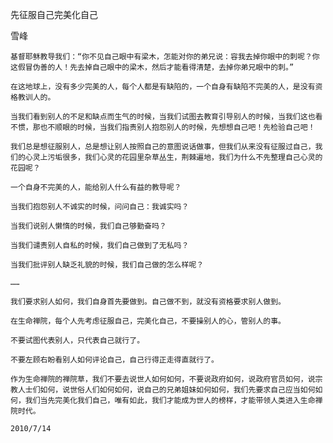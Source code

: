 先征服自己完美化自己

雪峰


    基督耶稣教导我们：“你不见自己眼中有梁木，怎能对你的弟兄说：容我去掉你眼中的刺呢？你这假冒伪善的人！先去掉自己眼中的梁木，然后才能看得清楚，去掉你弟兄眼中的刺。”

    在这地球上，没有多少完美的人，每个人都是有缺陷的，一个自身有缺陷不完美的人，是没有资格教训人的。

    当我们看到别人的不足和缺点而生气的时候，当我们试图去教育引导别人的时候，当我们这也看不惯，那也不顺眼的时候，当我们指责别人抱怨别人的时候，先想想自己吧！先检验自己吧！

    我们总是想征服别人，总是想让别人按照自己的意图说话做事，但我们从来没有征服过自己，我们的心灵上污垢很多，我们心灵的花园里杂草丛生，荆棘遍地，我们为什么不先整理自己心灵的花园呢？

    一个自身不完美的人，能给别人什么有益的教导呢？

    当我们抱怨别人不诚实的时候，问问自己：我诚实吗？

    当我们说别人懒惰的时候，我们自己够勤奋吗？

    当我们谴责别人自私的时候，我们自己做到了无私吗？

    当我们批评别人缺乏礼貌的时候，我们自己做的怎么样呢？

    ……

    我们要求别人如何，我们自身首先要做到。自己做不到，就没有资格要求别人做到。

    在生命禅院，每个人先考虑征服自己，完美化自己，不要操别人的心，管别人的事。

    不要试图代表别人，只代表自己就行了。

    不要左顾右盼看别人如何评论自己，自己行得正走得直就行了。

    作为生命禅院的禅院草，我们不要去说世人如何如何，不要说政府如何，说政府官员如何，说宗教人士们如何，说世俗人们如何如何，说自己的兄弟姐妹如何如何，我们先要求自己应当如何如何，我们当先完美化我们自己，唯有如此，我们才能成为世人的榜样，才能带领人类进入生命禅院时代。

    2010/7/14



